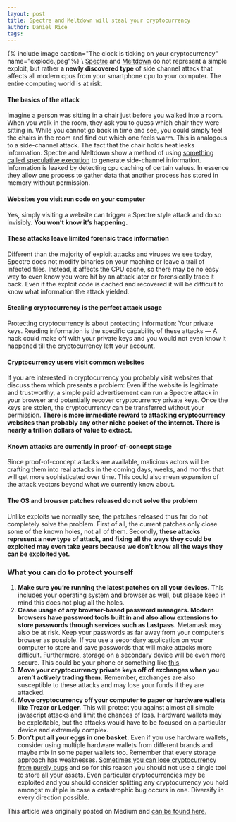 ```yaml
---
layout: post
title: Spectre and Meltdown will steal your cryptocurrency
author: Daniel Rice
tags: 
---
```

{% include image caption="The clock is ticking on your cryptocurrency" name="explode.jpeg"%}
\\
[Spectre](https://spectreattack.com/) and
[Meltdown](https://meltdownattack.com/) do not represent a simple exploit, but
rather **a newly discovered type** of side channel attack that affects all
modern cpus from your smartphone cpu to your computer. The entire computing
world is at risk.

#### **The basics of the attack**

Imagine a person was sitting in a chair just before you walked into a room. When
you walk in the room, they ask you to guess which chair they were sitting in.
While you cannot go back in time and see, you could simply feel the chairs in
the room and find out which one feels warm. This is analogous to a side-channel
attack. The fact that the chair holds heat leaks information. Spectre and
Meltdown show a method of using [something called speculative
execution](https://support.apple.com/en-us/HT208394) to generate side-channel
information. Information is leaked by detecting cpu caching of certain values.
In essence they allow one process to gather data that another process has stored
in memory without permission.

#### **Websites you visit run code on your computer**

Yes, simply visiting a website can trigger a Spectre style attack and do so
invisibly. **You won’t know it’s happening.**

#### These attacks leave limited forensic trace information

Different than the majority of exploit attacks and viruses we see today, Spectre
does not modify binaries on your machine or leave a trail of infected files.
Instead, it affects the CPU cache, so there may be no easy way to even know you
were hit by an attack later or forensically trace it back. Even if the exploit
code is cached and recovered it will be difficult to know what information the
attack yielded.

#### Stealing cryptocurrency is the perfect attack usage

Protecting cryptocurrency is about protecting information: Your private keys.
Reading information is the specific capability of these attacks — A hack could
make off with your private keys and you would not even know it happened till the
cryptocurrency left your account.

#### Cryptocurrency users visit common websites

If you are interested in cryptocurrency you probably visit websites that discuss
them which presents a problem: Even if the website is legitimate and
trustworthy, a simple paid advertisement can run a Spectre attack in your
browser and potentially recover cryptocurrency private keys. Once the keys are
stolen, the cryptocurrency can be transferred without your permission. **There
is more immediate reward to attacking cryptocurrency websites than probably any
other niche pocket of the internet. There is nearly a trillion dollars of value
to extract.**

#### Known attacks are currently in proof-of-concept stage

Since proof-of-concept attacks are available, malicious actors will be crafting
them into real attacks in the coming days, weeks, and months that will get more
sophisticated over time. This could also mean expansion of the attack vectors
beyond what we currently know about.

#### The OS and browser patches released do not solve the problem

Unlike exploits we normally see, the patches released thus far do not completely
solve the problem. First of all, the current patches only close some of the
known holes, not all of them. Secondly, **these attacks represent a new type of
attack, and fixing all the ways they could be exploited may even take years
because we don’t know all the ways they can be exploited yet.**

### What you can do to protect yourself

1.  **Make sure you’re running the latest patches on all your devices.** This
includes your operating system and browser as well, but please keep in mind this
does not plug all the holes.
2.  **Cease usage of any browser-based password managers. Modern browsers have
password tools built in and also allow extensions to store passwords through
services such as Lastpass.** Metamask may also be at risk. Keep your passwords
as far away from your computer’s browser as possible. If you use a secondary
application on your computer to store and save passwords that will make attacks
more difficult. Furthermore, storage on a secondary device will be even more
secure. This could be your phone or something like
[this](https://www.hammacher.com/Product/88840?cm_cat=ProductSEM&cm_pla=AdWordsPLA&source=PRODSEM&gclid=Cj0KCQiA7dHSBRDEARIsAJhAHwgNVdcWlPoEHCyIYALV3iU4ZCEhk_Q1WxoEH-BX2WoKXIsir2eV0UoaApDiEALw_wcB).
3.  **Move your cryptocurrency private keys off of exchanges when you aren’t
actively trading them.** Remember, exchanges are also susceptible to these
attacks and may lose your funds if they are attacked.
4.  **Move cryptocurrency off your computer to paper or hardware wallets like Trezor
or Ledger.** This will protect you against almost all simple javascript attacks
and limit the chances of loss. Hardware wallets may be exploitable, but the
attacks would have to be focused on a particular device and extremely complex.
5.  **Don’t put all your eggs in one basket.** Even if you use hardware wallets,
consider using multiple hardware wallets from different brands and maybe mix in
some paper wallets too. Remember that every storage approach has weaknesses.
[Sometimes you can lose cryptocurrency from purely
bugs](http://www.zdnet.com/article/parity-shakes-up-wallet-audits-but-funds-remain-frozen/)
and so for this reason you should not use a single tool to store all your
assets. Even particular cryptocurrencies may be exploited and you should
consider splitting any cryptocurrency you hold amongst multiple in case a
catastrophic bug occurs in one. Diversify in every direction possible.

This article was originally posted on Medium and [can be found here.](https://medium.com/@thedrbits/spectre-and-meltdown-will-steal-your-cryptocurrency-196fa034e329)